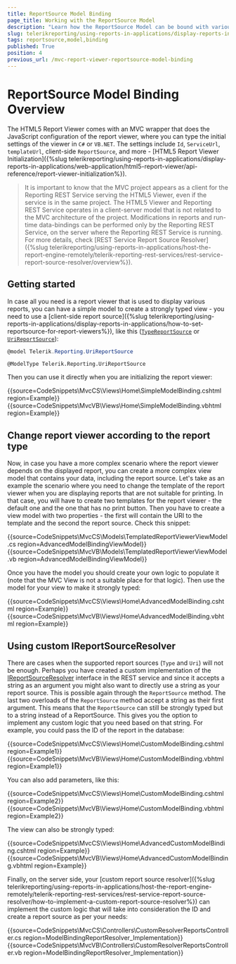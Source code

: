 ```yaml
---
title: ReportSource Model Binding
page_title: Working with the ReportSource Model
description: "Learn how the ReportSource Model can be bound with various client report sources in the MVC Report Viewer and how to implement a custom resolver."
slug: telerikreporting/using-reports-in-applications/display-reports-in-applications/web-application/html5-asp.net-mvc-report-viewer/reportsource-model-binding
tags: reportsource,model,binding
published: True
position: 4
previous_url: /mvc-report-viewer-reportsource-model-binding
---
```


# ReportSource Model Binding Overview

The HTML5 Report Viewer comes with an MVC wrapper that does the JavaScript configuration of the report viewer, where you can type the initial settings of the viewer in `C#` or `VB.NET`. The settings include `Id`, `ServiceUrl`, `templateUrl`, client-side `ReportSource`, and more - [HTML5 Report Viewer Initialization]({%slug telerikreporting/using-reports-in-applications/display-reports-in-applications/web-application/html5-report-viewer/api-reference/report-viewer-initialization%}).

> It is important to know that the MVC project appears as a client for the Reporting REST Service serving the HTML5 Viewer, even if the service is in the same project. The HTML5 Viewer and Reporting REST Service operates in a client-server model that is not related to the MVC architecture of the project. Modifications in reports and run-time data-bindings can be performed only by the Reporting REST Service, on the server where the Reporting REST Service is running. For more details, check [REST Service Report Source Resolver]({%slug telerikreporting/using-reports-in-applications/host-the-report-engine-remotely/telerik-reporting-rest-services/rest-service-report-source-resolver/overview%}).

## Getting started

In case all you need is a report viewer that is used to display various reports, you can have a simple model to create a strongly typed view - you need to use a [client-side report source]({%slug telerikreporting/using-reports-in-applications/display-reports-in-applications/how-to-set-reportsource-for-report-viewers%}), like this ([`TypeReportSource`](/api/telerik.reporting.typereportsource) or [`UriReportSource`](/api/telerik.reporting.urireportsource)):

````C#
@model Telerik.Reporting.UriReportSource
````
````VB.NET
@ModelType Telerik.Reporting.UriReportSource
````


Then you can use it directly when you are initializing the report viewer:

{{source=CodeSnippets\MvcCS\Views\Home\SimpleModelBinding.cshtml region=Example}}
{{source=CodeSnippets\MvcVB\Views\Home\SimpleModelBinding.vbhtml region=Example}}


## Change report viewer according to the report type

Now, in case you have a more complex scenario where the report viewer depends on the displayed report, you can create a more complex view model that contains your data, including the report source. Let's take as an example the scenario where you need to change the template of the report viewer when you are displaying reports that are not suitable for printing. In that case, you will have to create two templates for the report viewer - the default one and the one that has no print button. Then you have to create a view model with two properties - the first will contain the URI to the template and the second the report source. Check this snippet:

{{source=CodeSnippets\MvcCS\Models\TemplatedReportViewerViewModel.cs region=AdvancedModelBindingViewModel}}
{{source=CodeSnippets\MvcVB\Models\TemplatedReportViewerViewModel.vb region=AdvancedModelBindingViewModel}}


Once you have the model you should create your own logic to populate it (note that the MVC View is not a suitable place for that logic). Then use the model for your view to make it strongly typed:

{{source=CodeSnippets\MvcCS\Views\Home\AdvancedModelBinding.cshtml region=Example}}
{{source=CodeSnippets\MvcVB\Views\Home\AdvancedModelBinding.vbhtml region=Example}}


## Using custom IReportSourceResolver

There are cases when the supported report sources (`Type` and `Uri`) will not be enough. Perhaps you have created a custom implementation of the [IReportSourceResolver](/api/telerik.reporting.services.ireportsourceresolver) interface in the REST service and since it accepts a string as an argument you might also want to directly use a string as your report source. This is possible again through the `ReportSource` method. The last two overloads of the `ReportSource` method accept a string as their first argument. This means that the `ReportSource` can still be strongly typed but to a string instead of a ReportSource. This gives you the option to implement any custom logic that you need based on that string. For example, you could pass the ID of the report in the database:

{{source=CodeSnippets\MvcCS\Views\Home\CustomModelBinding.cshtml region=Example1}}
{{source=CodeSnippets\MvcVB\Views\Home\CustomModelBinding.vbhtml region=Example1}}


You can also add parameters, like this:

{{source=CodeSnippets\MvcCS\Views\Home\CustomModelBinding.cshtml region=Example2}}
{{source=CodeSnippets\MvcVB\Views\Home\CustomModelBinding.vbhtml region=Example2}}


The view can also be strongly typed:

{{source=CodeSnippets\MvcCS\Views\Home\AdvancedCustomModelBinding.cshtml region=Example}}
{{source=CodeSnippets\MvcVB\Views\Home\AdvancedCustomModelBinding.vbhtml region=Example}}


Finally, on the server side, your [custom report source resolver]({%slug telerikreporting/using-reports-in-applications/host-the-report-engine-remotely/telerik-reporting-rest-services/rest-service-report-source-resolver/how-to-implement-a-custom-report-source-resolver%}) can implement the custom logic that will take into consideration the ID and create a report source as per your needs:

{{source=CodeSnippets\MvcCS\Controllers\CustomResolverReportsController.cs region=ModelBindingReportResolver_Implementation}}
{{source=CodeSnippets\MvcVB\Controllers\CustomResolverReportsController.vb region=ModelBindingReportResolver_Implementation}}

